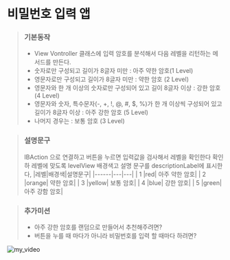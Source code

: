 # 비밀번호 입력 앱

> ### 기본동작
> * View Vontroller 클래스에 입력 암호를 분석해서 다음 레벨을 리턴하는 메서드를 만든다.
> * 숫자로만 구성되고 길이가 8글자 미만 : 아주 약한 암호(1 Level)
> * 영문자로만 구성되고 길이가 8글자 미만 : 약한 암호 (2 Level)
> * 영문자와 한 개 이상의 숫자로만 구성되어 있고 길이 8글자 이상 : 강한 암호 (4 Level)
> * 영문자와 숫자, 특수문자(-, +, !, @, #, $, %)가 한 개 이상씩 구성되어 있고 길이가 8글자 이상 : 아주 강한 암호 (5 Level)
> * 나머지 경우는 : 보통 암호 (3 Level)


> ### 설명문구
> IBAction 으로 연결하고 버튼을 누르면 입력값을 검사해서 레벨을 확인한다
> 확인하 레벨에 맞도록 levelView 배경색고 설명 문구를 descriptionLabel에 표시한다,
> |레벨|배경색|설명문구|
> |------|---|---|
> | 1 |red|	아주 약한 암호|
> | 2 |orange|	약한 암호|
> | 3 |yellow|	보통 암호|
> | 4 |blue|	강한 암호|
> | 5 |green|	아주 강함 암호|

> ### 추가미션
> * 아주 강한 암호를 랜덤으로 만들어서 추천해주려면?
> * 버튼을 누를 때 마다가 아니라 비밀번호를 입력 할 때마다 하려면?

![my_video](https://user-images.githubusercontent.com/78553659/141091995-03816844-b757-4d49-ba44-ff109c33f215.gif)



